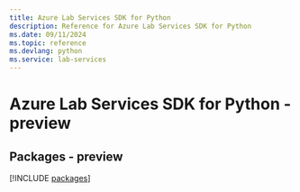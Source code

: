 ```yaml
---
title: Azure Lab Services SDK for Python
description: Reference for Azure Lab Services SDK for Python
ms.date: 09/11/2024
ms.topic: reference
ms.devlang: python
ms.service: lab-services
---
```

# Azure Lab Services SDK for Python - preview
## Packages - preview
[!INCLUDE [packages](lab-services-index.md)]